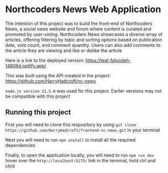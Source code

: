 # Northcoders News Web Application
The intention of this project was to build the front-end of Northcoders News, a social news website and forum where content is curated and promoted by user-voting. 
Northcoders News showcases a diverse array of articles, offering filtering by topic and sorting options based on publication date, vote count, and comment quantity. Users can also add comments to the article they are viewing and like or dislike the article

Here is a link to the deployed version: https://teal-faloodeh-14806d.netlify.app/

This was built using the API created in the project: https://github.com/HarryHadcroft/nc-news

`node.js version 21.5.0` was used for this project. Earlier versions may not be compatible with this project

## Running this project
First you will need to clone this respository by using 
`git clone https://github.com/HarryHadcroft/frontend-nc-news.git` in your terminal

Next you will need to run `npm install` to install all the required dependencies

Finally, to open the application locally, you will need to run `npm run dev` hover over the `http://localhost:5173/` link in the terminal, hold ctrl and click